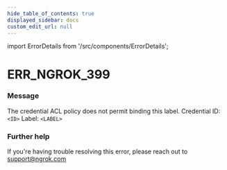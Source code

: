 ```yaml
---
hide_table_of_contents: true
displayed_sidebar: docs
custom_edit_url: null
---
```


import ErrorDetails from '/src/components/ErrorDetails';

# ERR_NGROK_399

### Message
The credential ACL policy does not permit binding this label.
Credential ID: `<ID>`
Label: `<LABEL>`

### Further help
If you're having trouble resolving this error, please reach out to [support@ngrok.com](mailto:support@ngrok.com?subject=Help%20with%20ERR_NGROK_399)

<ErrorDetails error='err_ngrok_399' />
